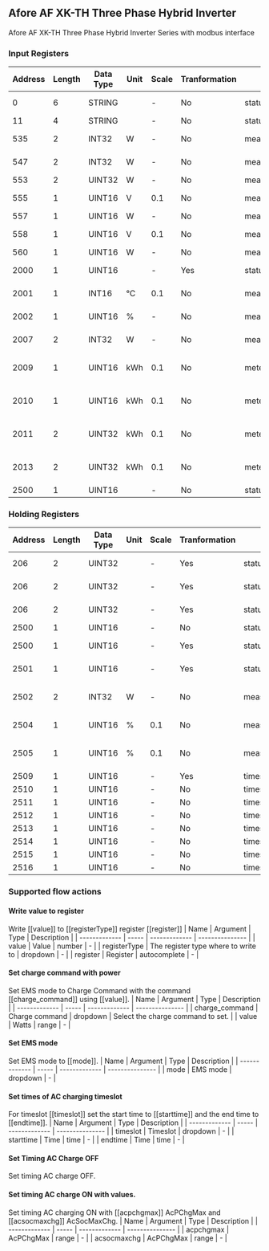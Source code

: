 ## Afore AF XK-TH Three Phase Hybrid Inverter
Afore AF XK-TH Three Phase Hybrid Inverter Series with modbus interface

### Input Registers
| Address | Length | Data Type | Unit | Scale | Tranformation | Capability ID | Capability name | Range |
| ------- | ------ | --------- | ---- | ----- | ------------- | ------------- | --------------- | ----- |
| 0| 6| STRING| | -| No| status_text.inverter_name| Inverter name| - |
| 11| 4| STRING| | -| No| status_text.hard_name| Hard name| - |
| 535| 2| INT32| W| -| No| measure_power.grid_active_power| Grid active power| - |
| 547| 2| INT32| W| -| No| measure_power.grid_total_load| Grid total load| - |
| 553| 2| UINT32| W| -| No| measure_power.pv| PV power| - |
| 555| 1| UINT16| V| 0.1| No| measure_voltage.pv1| PV 1 voltage| - |
| 557| 1| UINT16| W| -| No| measure_power.pv1| PV 1 power| - |
| 558| 1| UINT16| V| 0.1| No| measure_voltage.pv2| PV 2 voltage| - |
| 560| 1| UINT16| W| -| No| measure_power.pv2| PV 2 power| - |
| 2000| 1| UINT16| | -| Yes| status_text.battery_state| Battery state| - |
| 2001| 1| INT16| °C| 0.1| No| measure_temperature.battery1| Battery 1 temperature| -40 - 100 |
| 2002| 1| UINT16| %| -| No| measure_percentage.bat_soc| Battery SOC| 0 - 100 |
| 2007| 2| INT32| W| -| No| measure_power.battery| Battery power| - |
| 2009| 1| UINT16| kWh| 0.1| No| meter_power.daily_battery_charge| Daily battery charge| - |
| 2010| 1| UINT16| kWh| 0.1| No| meter_power.daily_battery_discharge| Daily battery discharge| - |
| 2011| 2| UINT32| kWh| 0.1| No| meter_power.total_battery_charge| Total battery charge| - |
| 2013| 2| UINT32| kWh| 0.1| No| meter_power.total_battery_discharge| Total battery discharge| - |
| 2500| 1| UINT16| | -| No| status_code.running_state| undefined| - |

### Holding Registers
| Address | Length | Data Type | Unit | Scale | Tranformation | Capability ID | Capability name | Range |
| ------- | ------ | --------- | ---- |----- | -------------- | ------------- | --------------- | ----- |
| 206| 2| UINT32| | -| Yes| status_text.ac_timing_charge| AC timing charge| - |
| 206| 2| UINT32| | -| Yes| status_text.timing_charge| Timing charge| - |
| 206| 2| UINT32| | -| Yes| status_text.timing_discharge| Timing discharge| - |
| 2500| 1| UINT16| | -| No| status_code.run_mode| Run mode| - |
| 2500| 1| UINT16| | -| Yes| status_text.ems_mode| EMS mode| - |
| 2501| 1| UINT16| | -| Yes| status_text.charge_command| Charge command| - |
| 2502| 2| INT32| W| -| No| measure_power.charge_instructions| Charge command power| - |
| 2504| 1| UINT16| %| 0.1| No| measure_percentage.acpchgmax| AC charge max| 0 - 100 |
| 2505| 1| UINT16| %| 0.1| No| measure_percentage.acsocmaxchg| AC SOC max charge| 0 - 100 |
| 2509| 1| UINT16| | -| Yes| timeslot.time| undefined| - |
| 2510| 1| UINT16| | -| No| timeslot.time| undefined| - |
| 2511| 1| UINT16| | -| No| timeslot.time| undefined| - |
| 2512| 1| UINT16| | -| No| timeslot.time| undefined| - |
| 2513| 1| UINT16| | -| No| timeslot.time| undefined| - |
| 2514| 1| UINT16| | -| No| timeslot.time| undefined| - |
| 2515| 1| UINT16| | -| No| timeslot.time| undefined| - |
| 2516| 1| UINT16| | -| No| timeslot.time| undefined| - |

### Supported flow actions

#### Write value to register
Write [[value]] to [[registerType]] register [[register]]
| Name | Argument | Type |  Description |
| ------------- | ----- | ------------- | --------------- |
| value | Value | number | - |
| registerType | The register type where to write to | dropdown | - |
| register | Register | autocomplete | - |

#### Set charge command with power
Set EMS mode to Charge Command with the command [[charge_command]] using [[value]].
| Name | Argument | Type |  Description |
| ------------- | ----- | ------------- | --------------- |
| charge_command | Charge command | dropdown | Select the charge command to set. |
| value | Watts | range | - |

#### Set EMS mode
Set EMS mode to [[mode]].
| Name | Argument | Type |  Description |
| ------------- | ----- | ------------- | --------------- |
| mode | EMS mode | dropdown | - |

#### Set times of AC charging timeslot
For timeslot [[timeslot]] set the start time to [[starttime]] and the end time to [[endtime]].
| Name | Argument | Type |  Description |
| ------------- | ----- | ------------- | --------------- |
| timeslot | Timeslot | dropdown | - |
| starttime | Time | time | - |
| endtime | Time | time | - |

#### Set Timing AC Charge OFF
Set timing AC charge OFF.

#### Set timing AC charge ON with values.
Set timing AC charging ON with [[acpchgmax]] AcPChgMax and [[acsocmaxchg]] AcSocMaxChg.
| Name | Argument | Type |  Description |
| ------------- | ----- | ------------- | --------------- |
| acpchgmax | AcPChgMax | range | - |
| acsocmaxchg | AcPChgMax | range | - |

